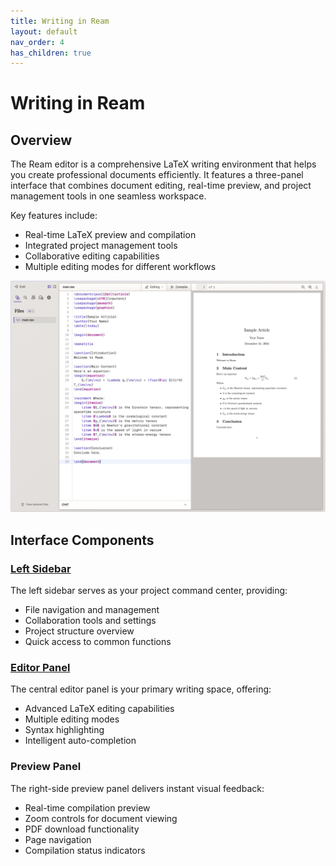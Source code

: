 ```yaml
---
title: Writing in Ream
layout: default
nav_order: 4
has_children: true
---
```


# Writing in Ream

## Overview
The Ream editor is a comprehensive LaTeX writing environment that helps you create professional documents efficiently. It features a three-panel interface that combines document editing, real-time preview, and project management tools in one seamless workspace.

Key features include:
- Real-time LaTeX preview and compilation
- Integrated project management tools
- Collaborative editing capabilities
- Multiple editing modes for different workflows

![Ream Editor Interface](ef177858b9.png)

## Interface Components

### [Left Sidebar](left-sidebar)
The left sidebar serves as your project command center, providing:
- File navigation and management
- Collaboration tools and settings
- Project structure overview
- Quick access to common functions

### [Editor Panel](editor-panel)
The central editor panel is your primary writing space, offering:
- Advanced LaTeX editing capabilities
- Multiple editing modes
- Syntax highlighting
- Intelligent auto-completion

### Preview Panel
The right-side preview panel delivers instant visual feedback:
- Real-time compilation preview
- Zoom controls for document viewing
- PDF download functionality
- Page navigation
- Compilation status indicators